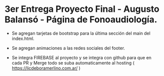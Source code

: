 # 3er Entrega Proyecto Final - Augusto Balansó - Página de Fonoaudiología.

- Se agregan tarjetas de bootstrap para la última sección del main del index.html.

- Se agregan animaciones a las redes sociales del footer.

- Se integra FIREBASE al proyecto y se integra con github para que en cada PR y Merge todo se suba automaticamente al hosting ( https://licdeboramerlino.com.ar/ )

